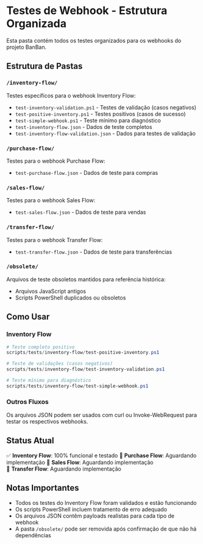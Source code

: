 # Testes de Webhook - Estrutura Organizada

Esta pasta contém todos os testes organizados para os webhooks do projeto BanBan.

## Estrutura de Pastas

### `/inventory-flow/`
Testes específicos para o webhook Inventory Flow:
- `test-inventory-validation.ps1` - Testes de validação (casos negativos)
- `test-positive-inventory.ps1` - Testes positivos (casos de sucesso)
- `test-simple-webhook.ps1` - Teste mínimo para diagnóstico
- `test-inventory-flow.json` - Dados de teste completos
- `test-inventory-flow-validation.json` - Dados para testes de validação

### `/purchase-flow/`
Testes para o webhook Purchase Flow:
- `test-purchase-flow.json` - Dados de teste para compras

### `/sales-flow/`
Testes para o webhook Sales Flow:
- `test-sales-flow.json` - Dados de teste para vendas

### `/transfer-flow/`
Testes para o webhook Transfer Flow:
- `test-transfer-flow.json` - Dados de teste para transferências

### `/obsolete/`
Arquivos de teste obsoletos mantidos para referência histórica:
- Arquivos JavaScript antigos
- Scripts PowerShell duplicados ou obsoletos

## Como Usar

### Inventory Flow
```powershell
# Teste completo positivo
scripts/tests/inventory-flow/test-positive-inventory.ps1

# Teste de validações (casos negativos)
scripts/tests/inventory-flow/test-inventory-validation.ps1

# Teste mínimo para diagnóstico
scripts/tests/inventory-flow/test-simple-webhook.ps1
```

### Outros Fluxos
Os arquivos JSON podem ser usados com curl ou Invoke-WebRequest para testar os respectivos webhooks.

## Status Atual

✅ **Inventory Flow**: 100% funcional e testado
🔄 **Purchase Flow**: Aguardando implementação
🔄 **Sales Flow**: Aguardando implementação  
🔄 **Transfer Flow**: Aguardando implementação

## Notas Importantes

- Todos os testes do Inventory Flow foram validados e estão funcionando
- Os scripts PowerShell incluem tratamento de erro adequado
- Os arquivos JSON contêm payloads realistas para cada tipo de webhook
- A pasta `/obsolete/` pode ser removida após confirmação de que não há dependências 